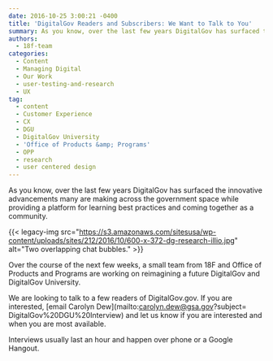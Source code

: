 ```yaml
---
date: 2016-10-25 3:00:21 -0400
title: 'DigitalGov Readers and Subscribers: We Want to Talk to You'
summary: As you know, over the last few years DigitalGov has surfaced the innovative advancements many are making across the government space while providing a platform for learning best practices and coming together as a community. Over the course of the next few weeks, a small team from
authors:
  - 18f-team
categories:
  - Content
  - Managing Digital
  - Our Work
  - user-testing-and-research
  - UX
tag:
  - content
  - Customer Experience
  - CX
  - DGU
  - DigitalGov University
  - 'Office of Products &amp; Programs'
  - OPP
  - research
  - user centered design
---
```


As you know, over the last few years DigitalGov has surfaced the innovative advancements many are making across the government space while providing a platform for learning best practices and coming together as a community.

{{< legacy-img src="https://s3.amazonaws.com/sitesusa/wp-content/uploads/sites/212/2016/10/600-x-372-dg-research-illio.jpg" alt="Two overlapping chat bubbles." >}}

Over the course of the next few weeks, a small team from 18F and Office of Products and Programs are working on reimagining a future DigitalGov and DigitalGov University.

We are looking to talk to a few readers of DigitalGov.gov. If you are interested, [email Carolyn Dew](mailto:carolyn.dew@gsa.gov?subject= DigitalGov%20DGU%20Interview) and let us know if you are interested and when you are most available.

Interviews usually last an hour and happen over phone or a Google Hangout.